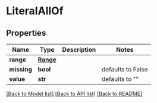 # LiteralAllOf

## Properties
Name | Type | Description | Notes
------------ | ------------- | ------------- | -------------
**range** | [**Range**](Range.md) |  | 
**missing** | **bool** |  | defaults to False
**value** | **str** |  | defaults to ""

[[Back to Model list]](../README.md#documentation-for-models) [[Back to API list]](../README.md#documentation-for-api-endpoints) [[Back to README]](../README.md)


